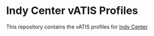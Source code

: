 # Indy Center vATIS Profiles

This repository contains the vATIS profiles for [Indy Center](https://flyindycenter.com)
